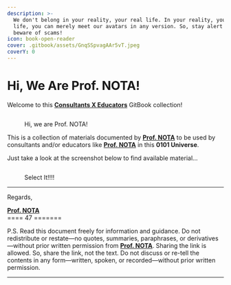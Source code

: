```yaml
---
description: >-
  We don't belong in your reality, your real life. In your reality, your real
  life, you can merely meet our avatars in any version. So, stay alert and
  beware of scams!
icon: book-open-reader
cover: .gitbook/assets/GnqSSpvagAAr5vT.jpeg
coverY: 0
---
```


# Hi, We Are Prof. NOTA!

Welcome to this [**Consultants X Educators**](https://baca.endhonesa.com/) GitBook collection!

<figure><img src="https://1890285341-files.gitbook.io/~/files/v0/b/gitbook-x-prod.appspot.com/o/spaces%2FU0buIdrfwAGmhY2qMUtM%2Fuploads%2FjZ51L26pTnQJu5i2EJbE%2Fprof-nota-v.1.20.jpg?alt=media&#x26;token=13b94096-912c-4e16-8194-f3ecdb5f4699" alt=""><figcaption><p>Hi, we are Prof. NOTA!</p></figcaption></figure>

This is a collection of materials documented by [**Prof. NOTA**](https://nota.endhonesa.com/) to be used by consultants and/or educators like [**Prof. NOTA**](https://nota.endhonesa.com/) in this **0101 Universe**.

Just take a look at the screenshot below to find available material...

<figure><img src="https://1890285341-files.gitbook.io/~/files/v0/b/gitbook-x-prod.appspot.com/o/spaces%2FU0buIdrfwAGmhY2qMUtM%2Fuploads%2Fp2pUqVMPwnzC1hWx9123%2FScreen%20Shot%202023-12-08%20at%2016.44.12.png?alt=media&#x26;token=c3d2f99e-fb4a-43be-a08d-d84b2a694be5" alt=""><figcaption><p>Select It!!!!</p></figcaption></figure>

***

Regards,

[**Prof. NOTA**](https://nota.endhonesa.com/)\
\==== 47 =======

P.S. Read this document freely for information and guidance. Do not redistribute or restate—no quotes, summaries, paraphrases, or derivatives—without prior written permission from [**Prof. NOTA**](https://nota.endhonesa.com/). Sharing the link is allowed. So, share the link, not the text. Do not discuss or re-tell the contents in any form—written, spoken, or recorded—without prior written permission.

***
